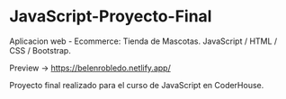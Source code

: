 # JavaScript-Proyecto-Final

Aplicacion web - Ecommerce: Tienda de Mascotas.
JavaScript / HTML / CSS / Bootstrap.

Preview -> https://belenrobledo.netlify.app/

Proyecto final realizado para el curso de JavaScript en CoderHouse.

